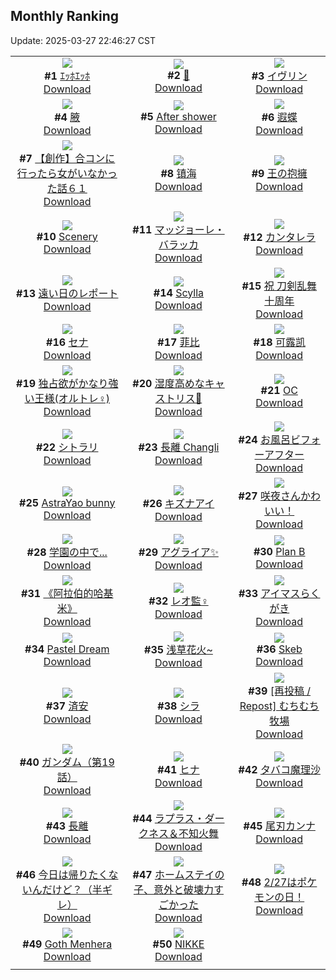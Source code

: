 ## Monthly Ranking
Update: 2025-03-27 22:46:27 CST

|      |      |      |
| :----: | :----: | :----: |
| ![](https://i.pixiv.re/c/240x480/img-master/img/2025/02/27/00/00/22/127664498_p0_master1200.jpg)<br>**#1** [ｴｯﾎｴｯﾎ](https://www.pixiv.net/artworks/127664498)<br>[Download](https://i.pixiv.re/img-original/img/2025/02/27/00/00/22/127664498_p0.jpg) | ![](https://i.pixiv.re/c/240x480/img-master/img/2025/02/27/00/01/16/127664674_p0_master1200.jpg)<br>**#2** [💉](https://www.pixiv.net/artworks/127664674)<br>[Download](https://i.pixiv.re/img-original/img/2025/02/27/00/01/16/127664674_p0.png) | ![](https://i.pixiv.re/c/240x480/img-master/img/2025/02/27/20/30/51/127688581_p0_master1200.jpg)<br>**#3** [イヴリン](https://www.pixiv.net/artworks/127688581)<br>[Download](https://i.pixiv.re/img-original/img/2025/02/27/20/30/51/127688581_p0.png) |
| ![](https://i.pixiv.re/c/240x480/img-master/img/2025/02/27/15/51/48/127680823_p0_master1200.jpg)<br>**#4** [腋](https://www.pixiv.net/artworks/127680823)<br>[Download](https://i.pixiv.re/img-original/img/2025/02/27/15/51/48/127680823_p0.jpg) | ![](https://i.pixiv.re/c/240x480/img-master/img/2025/02/27/12/47/02/127677685_p0_master1200.jpg)<br>**#5** [After shower](https://www.pixiv.net/artworks/127677685)<br>[Download](https://i.pixiv.re/img-original/img/2025/02/27/12/47/02/127677685_p0.jpg) | ![](https://i.pixiv.re/c/240x480/img-master/img/2025/02/27/00/00/18/127664468_p0_master1200.jpg)<br>**#6** [遐蝶](https://www.pixiv.net/artworks/127664468)<br>[Download](https://i.pixiv.re/img-original/img/2025/02/27/00/00/18/127664468_p0.jpg) |
| ![](https://i.pixiv.re/c/240x480/img-master/img/2025/02/28/00/00/11/127696447_p0_master1200.jpg)<br>**#7** [【創作】合コンに行ったら女がいなかった話６１](https://www.pixiv.net/artworks/127696447)<br>[Download](https://i.pixiv.re/img-original/img/2025/02/28/00/00/11/127696447_p0.png) | ![](https://i.pixiv.re/c/240x480/img-master/img/2025/02/27/10/05/04/127674938_p0_master1200.jpg)<br>**#8** [镇海](https://www.pixiv.net/artworks/127674938)<br>[Download](https://i.pixiv.re/img-original/img/2025/02/27/10/05/04/127674938_p0.jpg) | ![](https://i.pixiv.re/c/240x480/img-master/img/2025/02/27/06/10/05/127671674_p0_master1200.jpg)<br>**#9** [王の抱擁](https://www.pixiv.net/artworks/127671674)<br>[Download](https://i.pixiv.re/img-original/img/2025/02/27/06/10/05/127671674_p0.jpg) |
| ![](https://i.pixiv.re/c/240x480/img-master/img/2025/02/27/13/35/03/127678509_p0_master1200.jpg)<br>**#10** [Scenery](https://www.pixiv.net/artworks/127678509)<br>[Download](https://i.pixiv.re/img-original/img/2025/02/27/13/35/03/127678509_p0.jpg) | ![](https://i.pixiv.re/c/240x480/img-master/img/2025/02/25/22/00/08/127628502_p0_master1200.jpg)<br>**#11** [マッジョーレ・バラッカ](https://www.pixiv.net/artworks/127628502)<br>[Download](https://i.pixiv.re/img-original/img/2025/02/25/22/00/08/127628502_p0.jpg) | ![](https://i.pixiv.re/c/240x480/img-master/img/2025/02/27/13/22/02/127678288_p0_master1200.jpg)<br>**#12** [カンタレラ](https://www.pixiv.net/artworks/127678288)<br>[Download](https://i.pixiv.re/img-original/img/2025/02/27/13/22/02/127678288_p0.png) |
| ![](https://i.pixiv.re/c/240x480/img-master/img/2025/02/27/18/06/10/127684064_p0_master1200.jpg)<br>**#13** [遠い日のレポート](https://www.pixiv.net/artworks/127684064)<br>[Download](https://i.pixiv.re/img-original/img/2025/02/27/18/06/10/127684064_p0.png) | ![](https://i.pixiv.re/c/240x480/img-master/img/2025/02/28/12/30/43/127709795_p0_master1200.jpg)<br>**#14** [Scylla](https://www.pixiv.net/artworks/127709795)<br>[Download](https://i.pixiv.re/img-original/img/2025/02/28/12/30/43/127709795_p0.jpg) | ![](https://i.pixiv.re/c/240x480/img-master/img/2025/02/25/00/00/34/127601792_p0_master1200.jpg)<br>**#15** [祝 刀剣乱舞十周年](https://www.pixiv.net/artworks/127601792)<br>[Download](https://i.pixiv.re/img-original/img/2025/02/25/00/00/34/127601792_p0.jpg) |
| ![](https://i.pixiv.re/c/240x480/img-master/img/2025/02/26/00/00/18/127633206_p0_master1200.jpg)<br>**#16** [セナ](https://www.pixiv.net/artworks/127633206)<br>[Download](https://i.pixiv.re/img-original/img/2025/02/26/00/00/18/127633206_p0.jpg) | ![](https://i.pixiv.re/c/240x480/img-master/img/2025/02/27/18/41/36/127684999_p0_master1200.jpg)<br>**#17** [菲比](https://www.pixiv.net/artworks/127684999)<br>[Download](https://i.pixiv.re/img-original/img/2025/02/27/18/41/36/127684999_p0.jpg) | ![](https://i.pixiv.re/c/240x480/img-master/img/2025/02/27/19/11/44/127685970_p0_master1200.jpg)<br>**#18** [可露凯](https://www.pixiv.net/artworks/127685970)<br>[Download](https://i.pixiv.re/img-original/img/2025/02/27/19/11/44/127685970_p0.jpg) |
| ![](https://i.pixiv.re/c/240x480/img-master/img/2025/02/27/19/16/11/127686107_p0_master1200.jpg)<br>**#19** [独占欲がかなり強い王様(オルトレ♀)](https://www.pixiv.net/artworks/127686107)<br>[Download](https://i.pixiv.re/img-original/img/2025/02/27/19/16/11/127686107_p0.jpg) | ![](https://i.pixiv.re/c/240x480/img-master/img/2025/03/01/18/34/56/127754445_p0_master1200.jpg)<br>**#20** [湿度高めなキャストリス🌸](https://www.pixiv.net/artworks/127754445)<br>[Download](https://i.pixiv.re/img-original/img/2025/03/01/18/34/56/127754445_p0.jpg) | ![](https://i.pixiv.re/c/240x480/img-master/img/2025/02/26/03/10/09/127638184_p0_master1200.jpg)<br>**#21** [OC](https://www.pixiv.net/artworks/127638184)<br>[Download](https://i.pixiv.re/img-original/img/2025/02/26/03/10/09/127638184_p0.jpg) |
| ![](https://i.pixiv.re/c/240x480/img-master/img/2025/02/27/01/07/20/127667112_p0_master1200.jpg)<br>**#22** [シトラリ](https://www.pixiv.net/artworks/127667112)<br>[Download](https://i.pixiv.re/img-original/img/2025/02/27/01/07/20/127667112_p0.jpg) | ![](https://i.pixiv.re/c/240x480/img-master/img/2025/02/28/18/14/13/127717150_p0_master1200.jpg)<br>**#23** [長離  Changli](https://www.pixiv.net/artworks/127717150)<br>[Download](https://i.pixiv.re/img-original/img/2025/02/28/18/14/13/127717150_p0.jpg) | ![](https://i.pixiv.re/c/240x480/img-master/img/2025/02/27/22/00/01/127691744_p0_master1200.jpg)<br>**#24** [お風呂ビフォーアフター](https://www.pixiv.net/artworks/127691744)<br>[Download](https://i.pixiv.re/img-original/img/2025/02/27/22/00/01/127691744_p0.jpg) |
| ![](https://i.pixiv.re/c/240x480/img-master/img/2025/02/26/22/26/53/127660939_p0_master1200.jpg)<br>**#25** [AstraYao bunny](https://www.pixiv.net/artworks/127660939)<br>[Download](https://i.pixiv.re/img-original/img/2025/02/26/22/26/53/127660939_p0.jpg) | ![](https://i.pixiv.re/c/240x480/img-master/img/2025/02/27/11/08/28/127675844_p0_master1200.jpg)<br>**#26** [キズナアイ](https://www.pixiv.net/artworks/127675844)<br>[Download](https://i.pixiv.re/img-original/img/2025/02/27/11/08/28/127675844_p0.jpg) | ![](https://i.pixiv.re/c/240x480/img-master/img/2025/02/27/07/30/01/127672794_p0_master1200.jpg)<br>**#27** [咲夜さんかわいい！](https://www.pixiv.net/artworks/127672794)<br>[Download](https://i.pixiv.re/img-original/img/2025/02/27/07/30/01/127672794_p0.png) |
| ![](https://i.pixiv.re/c/240x480/img-master/img/2025/02/26/20/40/46/127656677_p0_master1200.jpg)<br>**#28** [学園の中で...](https://www.pixiv.net/artworks/127656677)<br>[Download](https://i.pixiv.re/img-original/img/2025/02/26/20/40/46/127656677_p0.png) | ![](https://i.pixiv.re/c/240x480/img-master/img/2025/02/25/19/40/27/127623548_p0_master1200.jpg)<br>**#29** [アグライア✨](https://www.pixiv.net/artworks/127623548)<br>[Download](https://i.pixiv.re/img-original/img/2025/02/25/19/40/27/127623548_p0.png) | ![](https://i.pixiv.re/c/240x480/img-master/img/2025/02/28/05/14/14/127703111_p0_master1200.jpg)<br>**#30** [Plan B](https://www.pixiv.net/artworks/127703111)<br>[Download](https://i.pixiv.re/img-original/img/2025/02/28/05/14/14/127703111_p0.jpg) |
| ![](https://i.pixiv.re/c/240x480/img-master/img/2025/02/28/15/50/44/127713443_p0_master1200.jpg)<br>**#31** [《阿拉伯的哈基米》](https://www.pixiv.net/artworks/127713443)<br>[Download](https://i.pixiv.re/img-original/img/2025/02/28/15/50/44/127713443_p0.jpg) | ![](https://i.pixiv.re/c/240x480/img-master/img/2025/02/26/23/06/22/127662488_p0_master1200.jpg)<br>**#32** [レオ監♀](https://www.pixiv.net/artworks/127662488)<br>[Download](https://i.pixiv.re/img-original/img/2025/02/26/23/06/22/127662488_p0.jpg) | ![](https://i.pixiv.re/c/240x480/img-master/img/2025/02/26/23/51/26/127664044_p0_master1200.jpg)<br>**#33** [アイマスらくがき](https://www.pixiv.net/artworks/127664044)<br>[Download](https://i.pixiv.re/img-original/img/2025/02/26/23/51/26/127664044_p0.png) |
| ![](https://i.pixiv.re/c/240x480/img-master/img/2025/02/27/00/00/24/127664505_p0_master1200.jpg)<br>**#34** [Pastel Dream](https://www.pixiv.net/artworks/127664505)<br>[Download](https://i.pixiv.re/img-original/img/2025/02/27/00/00/24/127664505_p0.jpg) | ![](https://i.pixiv.re/c/240x480/img-master/img/2025/02/27/12/59/01/127676066_p0_master1200.jpg)<br>**#35** [浅草花火~](https://www.pixiv.net/artworks/127676066)<br>[Download](https://i.pixiv.re/img-original/img/2025/02/27/12/59/01/127676066_p0.jpg) | ![](https://i.pixiv.re/c/240x480/img-master/img/2025/02/25/12/54/56/127614878_p0_master1200.jpg)<br>**#36** [Skeb](https://www.pixiv.net/artworks/127614878)<br>[Download](https://i.pixiv.re/img-original/img/2025/02/25/12/54/56/127614878_p0.jpg) |
| ![](https://i.pixiv.re/c/240x480/img-master/img/2025/02/26/19/21/22/127654391_p0_master1200.jpg)<br>**#37** [済安](https://www.pixiv.net/artworks/127654391)<br>[Download](https://i.pixiv.re/img-original/img/2025/02/26/19/21/22/127654391_p0.jpg) | ![](https://i.pixiv.re/c/240x480/img-master/img/2025/03/01/22/00/04/127761780_p0_master1200.jpg)<br>**#38** [シラ](https://www.pixiv.net/artworks/127761780)<br>[Download](https://i.pixiv.re/img-original/img/2025/03/01/22/00/04/127761780_p0.jpg) | ![](https://i.pixiv.re/c/240x480/img-master/img/2025/02/26/01/36/10/127636266_p0_master1200.jpg)<br>**#39** [[再投稿 / Repost] むちむち牧場](https://www.pixiv.net/artworks/127636266)<br>[Download](https://i.pixiv.re/img-original/img/2025/02/26/01/36/10/127636266_p0.jpg) |
| ![](https://i.pixiv.re/c/240x480/img-master/img/2025/02/26/00/00/23/127633226_p0_master1200.jpg)<br>**#40** [ガンダム（第19話）](https://www.pixiv.net/artworks/127633226)<br>[Download](https://i.pixiv.re/img-original/img/2025/02/26/00/00/23/127633226_p0.jpg) | ![](https://i.pixiv.re/c/240x480/img-master/img/2025/02/28/13/38/52/127710968_p0_master1200.jpg)<br>**#41** [ヒナ](https://www.pixiv.net/artworks/127710968)<br>[Download](https://i.pixiv.re/img-original/img/2025/02/28/13/38/52/127710968_p0.jpg) | ![](https://i.pixiv.re/c/240x480/img-master/img/2025/02/27/00/30/01/127665886_p0_master1200.jpg)<br>**#42** [タバコ魔理沙](https://www.pixiv.net/artworks/127665886)<br>[Download](https://i.pixiv.re/img-original/img/2025/02/27/00/30/01/127665886_p0.jpg) |
| ![](https://i.pixiv.re/c/240x480/img-master/img/2025/03/02/09/31/02/127753227_p0_master1200.jpg)<br>**#43** [長離](https://www.pixiv.net/artworks/127753227)<br>[Download](https://i.pixiv.re/img-original/img/2025/03/02/09/31/02/127753227_p0.jpg) | ![](https://i.pixiv.re/c/240x480/img-master/img/2025/02/28/11/37/20/127708712_p0_master1200.jpg)<br>**#44** [ラプラス・ダークネス＆不知火舞](https://www.pixiv.net/artworks/127708712)<br>[Download](https://i.pixiv.re/img-original/img/2025/02/28/11/37/20/127708712_p0.png) | ![](https://i.pixiv.re/c/240x480/img-master/img/2025/02/28/12/49/22/127710111_p0_master1200.jpg)<br>**#45** [尾刃カンナ](https://www.pixiv.net/artworks/127710111)<br>[Download](https://i.pixiv.re/img-original/img/2025/02/28/12/49/22/127710111_p0.jpg) |
| ![](https://i.pixiv.re/c/240x480/img-master/img/2025/02/27/00/42/23/127666355_p0_master1200.jpg)<br>**#46** [今日は帰りたくないんだけど？（半ギレ）](https://www.pixiv.net/artworks/127666355)<br>[Download](https://i.pixiv.re/img-original/img/2025/02/27/00/42/23/127666355_p0.jpg) | ![](https://i.pixiv.re/c/240x480/img-master/img/2025/02/25/13/32/18/127615441_p0_master1200.jpg)<br>**#47** [ホームステイの子、意外と破壊力すごかった](https://www.pixiv.net/artworks/127615441)<br>[Download](https://i.pixiv.re/img-original/img/2025/02/25/13/32/18/127615441_p0.jpg) | ![](https://i.pixiv.re/c/240x480/img-master/img/2025/02/27/10/27/01/127675141_p0_master1200.jpg)<br>**#48** [2/27はポケモンの日！](https://www.pixiv.net/artworks/127675141)<br>[Download](https://i.pixiv.re/img-original/img/2025/02/27/10/27/01/127675141_p0.png) |
| ![](https://i.pixiv.re/c/240x480/img-master/img/2025/02/26/10/21/43/127643659_p0_master1200.jpg)<br>**#49** [Goth Menhera](https://www.pixiv.net/artworks/127643659)<br>[Download](https://i.pixiv.re/img-original/img/2025/02/26/10/21/43/127643659_p0.png) | ![](https://i.pixiv.re/c/240x480/img-master/img/2025/02/27/14/01/53/127678934_p0_master1200.jpg)<br>**#50** [NIKKE](https://www.pixiv.net/artworks/127678934)<br>[Download](https://i.pixiv.re/img-original/img/2025/02/27/14/01/53/127678934_p0.jpg) |
|      |

